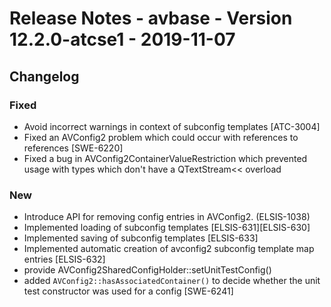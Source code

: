 Release Notes - avbase - Version 12.2.0-atcse1 - 2019-11-07
==================================================================


## Changelog


### Fixed

* Avoid incorrect warnings in context of subconfig templates [ATC-3004]
* Fixed an AVConfig2 problem which could occur with references to references [SWE-6220]
* Fixed a bug in AVConfig2ContainerValueRestriction which prevented usage with types which don't have a QTextStream<< overload

### New

* Introduce API for removing config entries in AVConfig2. (ELSIS-1038)
* Implemented loading of subconfig templates [ELSIS-631][ELSIS-630]
* Implemented saving of subconfig templates [ELSIS-633]
* Implemented automatic creation of avconfig2 subconfig template map entries [ELSIS-632]
* provide AVConfig2SharedConfigHolder::setUnitTestConfig()
* added `AVConfig2::hasAssociatedContainer()` to decide whether the unit test constructor was used for a config [SWE-6241]
